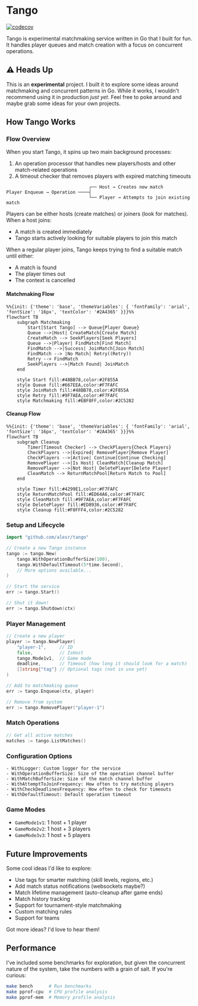 # Tango
[![codecov](https://codecov.io/gh/alesr/tango/branch/main/graph/badge.svg)](https://codecov.io/gh/alesr/tango)

Tango is experimental matchmaking service written in Go that I built for fun. It handles player queues and match creation with a focus on concurrent operations.

## ⚠️ Heads Up

This is an **experimental** project. I built it to explore some ideas around matchmaking and concurrent patterns in Go. While it works, I wouldn't recommend using it in production *just yet*. Feel free to poke around and maybe grab some ideas for your own projects.

## How Tango Works

### Flow Overview

When you start Tango, it spins up two main background processes:
1. An operation processor that handles new players/hosts and other match-related operations
2. A timeout checker that removes players with expired matching timeouts

```
                               ┌── Host → Creates new match
Player Enqueue → Operation ────┤
                               └── Player → Attempts to join existing match
```

Players can be either hosts (create matches) or joiners (look for matches). When a host joins:

- A match is created immediately
- Tango starts actively looking for suitable players to join this match

When a regular player joins, Tango keeps trying to find a suitable match until either:

- A match is found
- The player times out
- The context is cancelled

#### Matchmaking Flow

```mermaid
%%{init: {'theme': 'base', 'themeVariables': { 'fontFamily': 'arial', 'fontSize': '16px', 'textColor': '#2A4365' }}}%%
flowchart TB
    subgraph Matchmaking
        Start[Start Tango] --> Queue{Player Queue}
        Queue -->|Host| CreateMatch[Create Match]
        CreateMatch --> SeekPlayers[Seek Players]
        Queue -->|Player| FindMatch[Find Match]
        FindMatch -->|Success| JoinMatch[Join Match]
        FindMatch --> |No Match| Retry((Retry))
        Retry --> FindMatch
        SeekPlayers -->|Match Found| JoinMatch
    end

    style Start fill:#48BB78,color:#2F855A
    style Queue fill:#667EEA,color:#F7FAFC
    style JoinMatch fill:#48BB78,color:#2F855A
    style Retry fill:#9F7AEA,color:#F7FAFC
    style Matchmaking fill:#EBF8FF,color:#2C5282
```

#### Cleanup Flow

```mermaid
%%{init: {'theme': 'base', 'themeVariables': { 'fontFamily': 'arial', 'fontSize': '16px', 'textColor': '#2A4365' }}}%%
flowchart TB
    subgraph Cleanup
        Timer[Timeout Checker] --> CheckPlayers{Check Players}
        CheckPlayers -->|Expired| RemovePlayer[Remove Player]
        CheckPlayers -->|Active| Continue[Continue Checking]
        RemovePlayer -->|Is Host| CleanMatch[Cleanup Match]
        RemovePlayer -->|Not Host| DeletePlayer[Delete Player]
        CleanMatch --> ReturnMatchPool[Return Match to Pool]
    end

    style Timer fill:#4299E1,color:#F7FAFC
    style ReturnMatchPool fill:#ED64A6,color:#F7FAFC
    style CleanMatch fill:#9F7AEA,color:#F7FAFC
    style DeletePlayer fill:#ED8936,color:#F7FAFC
    style Cleanup fill:#F0FFF4,color:#2C5282
```

### Setup and Lifecycle

```go
import "github.com/alesr/tango"

// Create a new Tango instance
tango := tango.New(
    tango.WithOperationBufferSize(100),
    tango.WithDefaultTimeout(5*time.Second),
    // More options available...
)

// Start the service
err := tango.Start()

// Shut it down!
err := tango.Shutdown(ctx)
```

### Player Management

```go
// Create a new player
player := tango.NewPlayer(
    "player-1",     // ID
    false,          // IsHost
    tango.Mode1v1,  // Game mode
    deadline,       // Timeout (how long it should look for a match)
    []string{"tag"} // Optional tags (not in use yet)
)

// Add to matchmaking queue
err := tango.Enqueue(ctx, player)

// Remove from system
err := tango.RemovePlayer("player-1")
```

### Match Operations

```go
// Get all active matches
matches := tango.ListMatches()
```

### Configuration Options

    - WithLogger: Custom logger for the service
    - WithOperationBufferSize: Size of the operation channel buffer
    - WithMatchBufferSize: Size of the match channel buffer
    - WithAttemptToJoinFrequency: How often to try matching players
    - WithCheckDeadlinesFrequency: How often to check for timeouts
    - WithDefaultTimeout: Default operation timeout

### Game Modes

- `GameMode1v1`: 1 host + 1 player
- `GameMode2v2`: 1 host + 3 players
- `GameMode3v3`: 1 host + 5 players

## Future Improvements

Some cool ideas I'd like to explore:

- Use tags for smarter matching (skill levels, regions, etc.)
- Add match status notifications (websockets maybe?)
- Match lifetime management (auto-cleanup after game ends)
- Match history tracking
- Support for tournament-style matchmaking
- Custom matching rules
- Support for teams

Got more ideas? I'd love to hear them!

## Performance

I've included some benchmarks for exploration, but given the concurrent nature of the system, take the numbers with a grain of salt. If you're curious:

```bash
make bench      # Run benchmarks
make pprof-cpu  # CPU profile analysis
make pprof-mem  # Memory profile analysis
```
